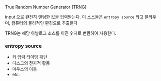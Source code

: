 True Random Number Generator (TRNG)

input 으로 완전히 랜덤한 값을 입력받는다.
이 소스들은 `entropy source` 라고 불리우며, 컴퓨터의 물리적인 환경으로 추출한다

TRNG는 해당 아날로그 소스를 이진 숫자로 변환하여 사용한다.

### entropy source
- 키 입력 타이밍 패턴
- 디스크의 전자적 활동
- 마우스의 이동
- etc.

